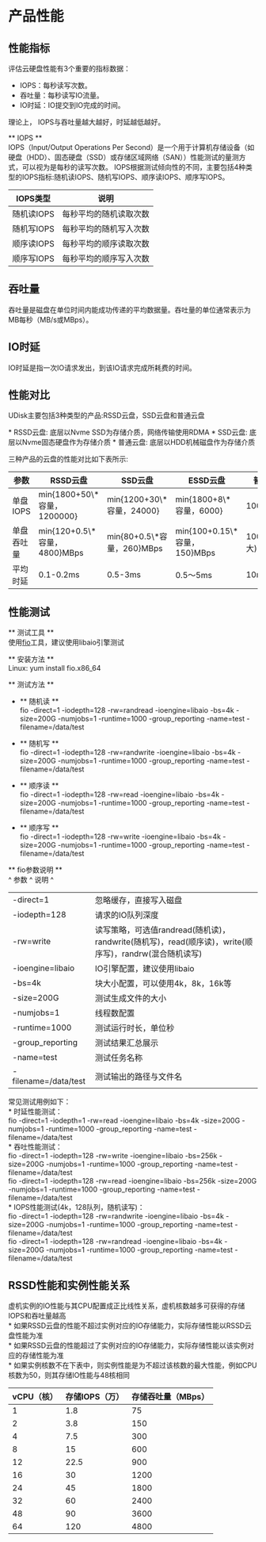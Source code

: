 

# 产品性能

## 性能指标

评估云硬盘性能有3个重要的指标数据：

  - IOPS：每秒读写次数。
  - 吞吐量：每秒读写IO流量。
  - IO时延：IO提交到IO完成的时间。

理论上， IOPS与吞吐量越大越好，时延越低越好。

\*\* IOPS \*\*  
IOPS（Input/Output Operations Per
Second）是一个用于计算机存储设备（如硬盘（HDD）、固态硬盘（SSD）或存储区域网络（SAN））性能测试的量测方式，可以视为是每秒的读写次数。
IOPS根据测试倾向性的不同，主要包括4种类型的IOPS指标:随机读IOPS、随机写IOPS、顺序读IOPS、顺序写IOPS。

| IOPS类型  | 说明          |
| ------- | ----------- |
| 随机读IOPS | 每秒平均的随机读取次数 |
| 随机写IOPS | 每秒平均的随机写入次数 |
| 顺序读IOPS | 每秒平均的顺序读取次数 |
| 顺序写IOPS | 每秒平均的顺序写入次数 |

## 吞吐量

吞吐量是磁盘在单位时间内能成功传递的平均数据量。吞吐量的单位通常表示为MB每秒（MB/s或MBps）。

## IO时延

IO时延是指一次IO请求发出，到该IO请求完成所耗费的时间。

## 性能对比

UDisk主要包括3种类型的产品:RSSD云盘，SSD云盘和普通云盘

\* RSSD云盘: 底层以Nvme SSD为存储介质，网络传输使用RDMA \* SSD云盘: 底层以Nvme固态硬盘作为存储介质 \*
普通云盘: 底层以HDD机械磁盘作为存储介质

三种产品的云盘的性能对比如下表所示:

| 参数     | RSSD云盘                 | SSD云盘                     | ESSD云盘 | 普通云盘        |
| ------ | --------------------------- | ------------------------- |  ----------- |----------- |
| 单盘IOPS | min{1800+50\\\*容量，1200000}  | min{1200+30\\\*容量，24000}  | min{1800+8\\\*容量，6000} | 1000(峰值)    |
| 单盘吞吐量  | min{120+0.5\\\*容量，4800}MBps | min{80+0.5\\\*容量，260}MBps | min{100+0.15\\\*容量，150}MBps | 100MB/s(最大) |
| 平均时延   | 0.1-0.2ms                   | 0.5-3ms                   | 0.5～5ms | 10ms        |

## 性能测试

\*\* 测试工具 \*\*  
使用[fio](https://github.com/axboe/fio)工具，建议使用libaio引擎测试

\*\* 安装方法 \*\*  
Linux: yum install fio.x86\_64

\*\* 测试方法 \*\*  

  - \*\* 随机读 \*\*  
    fio -direct=1 -iodepth=128 -rw=randread -ioengine=libaio -bs=4k
    -size=200G -numjobs=1 -runtime=1000 -group\_reporting -name=test
    -filename=/data/test



  - \*\* 随机写 \*\*  
    fio -direct=1 -iodepth=128 -rw=randwrite -ioengine=libaio -bs=4k
    -size=200G -numjobs=1 -runtime=1000 -group\_reporting -name=test
    -filename=/data/test



  - \*\* 顺序读 \*\*  
    fio -direct=1 -iodepth=128 -rw=read -ioengine=libaio -bs=4k
    -size=200G -numjobs=1 -runtime=1000 -group\_reporting -name=test
    -filename=/data/test



  - \*\* 顺序写 \*\*  
    fio -direct=1 -iodepth=128 -rw=write -ioengine=libaio -bs=4k
    -size=200G -numjobs=1 -runtime=1000 -group\_reporting -name=test
    -filename=/data/test

\*\* fio参数说明 \*\*  
^ 参数 ^ 说明 ^

|                       |                                                                          |
| --------------------- | ------------------------------------------------------------------------ |
| \-direct=1            | 忽略缓存，直接写入磁盘                                                              |
| \-iodepth=128         | 请求的IO队列深度                                                                |
| \-rw=write            | 读写策略，可选值randread(随机读)，randwrite(随机写)，read(顺序读)，write(顺序写)，randrw(混合随机读写) |
| \-ioengine=libaio     | IO引擎配置，建议使用libaio                                                        |
| \-bs=4k               | 块大小配置，可以使用4k，8k，16k等                                                     |
| \-size=200G           | 测试生成文件的大小                                                                |
| \-numjobs=1           | 线程数配置                                                                    |
| \-runtime=1000        | 测试运行时长，单位秒                                                               |
| \-group\_reporting    | 测试结果汇总展示                                                                 |
| \-name=test           | 测试任务名称                                                                   |
| \-filename=/data/test | 测试输出的路径与文件名                                                              |

常见测试用例如下：  
\* 时延性能测试：  
fio -direct=1 -iodepth=1 -rw=read -ioengine=libaio -bs=4k -size=200G
-numjobs=1 -runtime=1000 -group\_reporting -name=test
-filename=/data/test  
\* 吞吐性能测试：  
fio -direct=1 -iodepth=128 -rw=write -ioengine=libaio -bs=256k
-size=200G -numjobs=1 -runtime=1000 -group\_reporting -name=test
-filename=/data/test  
fio -direct=1 -iodepth=128 -rw=read -ioengine=libaio -bs=256k -size=200G
-numjobs=1 -runtime=1000 -group\_reporting -name=test
-filename=/data/test  
\* IOPS性能测试(4k，128队列，随机读写)：  
fio -direct=1 -iodepth=128 -rw=randwrite -ioengine=libaio -bs=4k
-size=200G -numjobs=1 -runtime=1000 -group\_reporting -name=test
-filename=/data/test  
fio -direct=1 -iodepth=128 -rw=randread -ioengine=libaio -bs=4k
-size=200G -numjobs=1 -runtime=1000 -group\_reporting -name=test
-filename=/data/test  

## RSSD性能和实例性能关系

虚机实例的IO性能与其CPU配置成正比线性关系，虚机核数越多可获得的存储IOPS和吞吐量越高  
\* 如果RSSD云盘的性能不超过实例对应的IO存储能力，实际存储性能以RSSD云盘性能为准  
\* 如果RSSD云盘的性能超过了实例对应的IO存储能力，实际存储性能以该实例对应的存储性能为准  
\* 如果实例核数不在下表中，则实例性能是为不超过该核数的最大性能，例如CPU核数为50，则其存储IO性能与48核相同  

| vCPU（核） | 存储IOPS（万） | 存储吞吐量（MBps） |
| ------- | --------- | ----------- |
| 1       | 1.8       | 75          |
| 2       | 3.8       | 150         |
| 4       | 7.5       | 300         |
| 8       | 15        | 600         |
| 12      | 22.5      | 900         |
| 16      | 30        | 1200        |
| 24      | 45        | 1800        |
| 32      | 60        | 2400        |
| 48      | 90        | 3600        |
| 64      | 120       | 4800        |
